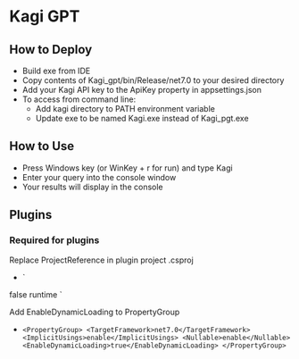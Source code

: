 # Kagi GPT

## How to Deploy
 - Build exe from IDE
 - Copy contents of Kagi_gpt/bin/Release/net7.0 to your desired directory
 - Add your Kagi API key to the ApiKey property in appsettings.json
 - To access from command line:
   - Add kagi directory to PATH environment variable
   - Update exe to be named Kagi.exe instead of Kagi_pgt.exe

## How to Use
 - Press Windows key (or WinKey + r for run) and type Kagi
 - Enter your query into the console window
 - Your results will display in the console

## Plugins

### Required for plugins

Replace ProjectReference in plugin project .csproj

+ `
<ItemGroup>
    <ProjectReference Include="..\Kagi_gpt_Common\Kagi_gpt_Common.csproj">
        <Private>false</Private>
        <ExcludeAssets>runtime</ExcludeAssets>
    </ProjectReference>
</ItemGroup>
`

Add EnableDynamicLoading to PropertyGroup

+ `<PropertyGroup>
    <TargetFramework>net7.0</TargetFramework>
    <ImplicitUsings>enable</ImplicitUsings>
    <Nullable>enable</Nullable>
    <EnableDynamicLoading>true</EnableDynamicLoading>
  </PropertyGroup>`
